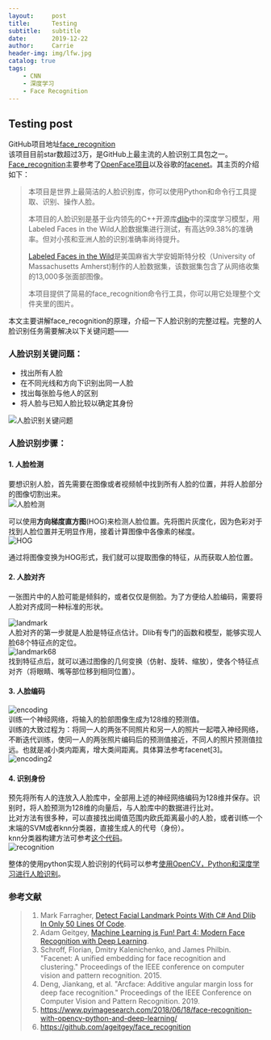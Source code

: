 ```yaml
---
layout:     post
title:      Testing
subtitle:   subtitle
date:       2019-12-22
author:     Carrie
header-img: img/lfw.jpg
catalog: true
tags:
    - CNN
    - 深度学习
    - Face Recognition
---
```


## Testing post   

GitHub项目地址[face_recognition](https://github.com/ageitgey/face_recognition)  
该项目目前star数超过3万，是GitHub上最主流的人脸识别工具包之一。[Face_recognition](https://github.com/ageitgey/face_recognition)主要参考了[OpenFace项目](https://cmusatyalab.github.io/openface/)以及谷歌的[facenet](https://github.com/davidsandberg/facenet)。其主页的介绍如下：

> 本项目是世界上最简洁的人脸识别库，你可以使用Python和命令行工具提取、识别、操作人脸。  
> 
> 本项目的人脸识别是基于业内领先的C++开源库[dlib](http://dlib.net/)中的深度学习模型，用Labeled Faces in the Wild人脸数据集进行测试，有高达99.38%的准确率。但对小孩和亚洲人脸的识别准确率尚待提升。  
> 
> [Labeled Faces in the Wild](http://vis-www.cs.umass.edu/lfw/)是美国麻省大学安姆斯特分校（University of Massachusetts Amherst)制作的人脸数据集，该数据集包含了从网络收集的13,000多张面部图像。  
> 
> 本项目提供了简易的face_recognition命令行工具，你可以用它处理整个文件夹里的图片。  

本文主要讲解face_recognition的原理，介绍一下人脸识别的完整过程。完整的人脸识别任务需要解决以下关键问题——

### 人脸识别关键问题： 

  - 找出所有人脸
  - 在不同光线和方向下识别出同一人脸
  - 找出每张脸与他人的区别
  - 将人脸与已知人脸比较以确定其身份

 ![人脸识别关键问题](/img/post9-pic1.png)  

### 人脸识别步骤：  

#### 1. 人脸检测  

要想识别人脸，首先需要在图像或者视频帧中找到所有人脸的位置，并将人脸部分的图像切割出来。  
 ![人脸检测](/img/post9-pic2.png)  

 可以使用**方向梯度直方图**(HOG)来检测人脸位置。先将图片灰度化，因为色彩对于找到人脸位置并无明显作用，接着计算图像中各像素的梯度。  
  ![HOG](/img/post9-pic3.png)  

通过将图像变换为HOG形式，我们就可以提取图像的特征，从而获取人脸位置。  

#### 2. 人脸对齐  

一张图片中的人脸可能是倾斜的，或者仅仅是侧脸。为了方便给人脸编码，需要将人脸对齐成同一种标准的形状。  

  ![landmark](/img/post9-pic4.png)  
人脸对齐的第一步就是人脸是特征点估计。Dlib有专门的函数和模型，能够实现人脸68个特征点的定位。   
  ![landmark68](/img/post9-pic5.png)  
找到特征点后，就可以通过图像的几何变换（仿射、旋转、缩放），使各个特征点对齐（将眼睛、嘴等部位移到相同位置）。  

#### 3. 人脸编码  

  ![encoding](/img/post9-pic6.png)   
训练一个神经网络，将输入的脸部图像生成为128维的预测值。  
训练的大致过程为：将同一人的两张不同照片和另一人的照片一起喂入神经网络，不断迭代训练，使同一人的两张照片编码后的预测值接近，不同人的照片预测值拉远。也就是减小类内距离，增大类间距离。具体算法参考facenet[3]。  
  ![encoding2](/img/post9-pic7.png)   

#### 4. 识别身份  

预先将所有人的连放入人脸库中，全部用上述的神经网络编码为128维并保存。识别时，将人脸预测为128维的向量后，与人脸库中的数据进行比对。  
比对方法有很多种，可以直接找出阈值范围内欧氏距离最小的人脸，或者训练一个末端的SVM或者knn分类器，直接生成人的代号（身份）。  
knn分类器构建方法可参考[这个代码](https://github.com/ageitgey/face_recognition/blob/master/examples/face_recognition_knn.py)。  
  ![recognition](/img/post9-pic8.png)   

整体的使用python实现人脸识别的代码可以参考[使用OpenCV，Python和深度学习进行人脸识别](https://www.pyimagesearch.com/2018/06/18/face-recognition-with-opencv-python-and-deep-learning/)。


### 参考文献
> 1. Mark Farragher, [Detect Facial Landmark Points With C# And Dlib In Only 50 Lines Of Code](https://medium.com/machinelearningadvantage/detect-facial-landmark-points-with-c-and-dlib-in-only-50-lines-of-code-71ab59f8873f).  
> 2. Adam Geitgey, [Machine Learning is Fun! Part 4: Modern Face Recognition with Deep Learning](https://medium.com/@ageitgey/machine-learning-is-fun-part-4-modern-face-recognition-with-deep-learning-c3cffc121d78).  
> 3. Schroff, Florian, Dmitry Kalenichenko, and James Philbin. "Facenet: A unified embedding for face recognition and clustering." Proceedings of the IEEE conference on computer vision and pattern recognition. 2015.  
> 4. Deng, Jiankang, et al. "Arcface: Additive angular margin loss for deep face recognition." Proceedings of the IEEE Conference on Computer Vision and Pattern Recognition. 2019.  
> 5. https://www.pyimagesearch.com/2018/06/18/face-recognition-with-opencv-python-and-deep-learning/  
> 6. https://github.com/ageitgey/face_recognition